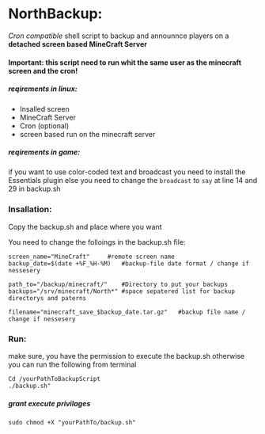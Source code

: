 # NorthBackup:
*Cron compatible* shell script to backup and announnce players on a **detached screen based MineCraft Server**

#### Important: this script need to run whit the same user as the minecraft screen and the cron!

##### reqirements in linux:
- Insalled screen
- MineCraft Server
- Cron (optional)
- screen based run on the minecraft server


##### reqirements in game:
if you want to use color-coded text and broadcast you need to install the Essentials plugin
else you need to change the ```broadcast``` to ```say``` at line 14 and 29 in backup.sh


### Insallation:
Copy the backup.sh and place where you want

You need to change the folloings in the backup.sh file:
```
screen_name="MineCraft"		#remote screen name
backup_date=$(date +%F_%H-%M)	#backup-file date format / change if nessesery

path_to="/backup/minecraft/"	#Directory to put your backups
backups="/srv/minecraft/North*" #space sepatered list for backup directorys and paterns

filename="minecraft_save_$backup_date.tar.gz"	#backup file name / change if nessesery
```

### Run:
make sure, you have the permission to execute the backup.sh
otherwise you can run the following from terminal
```
Cd /yourPathToBackupScript
./backup.sh"
```

##### grant execute privilages
```
sudo chmod +X "yourPathTo/backup.sh"
```